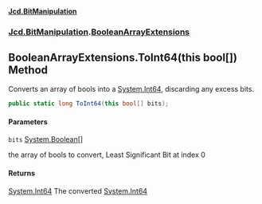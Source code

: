 #### [Jcd.BitManipulation](index.md 'index')
### [Jcd.BitManipulation](Jcd.BitManipulation.md 'Jcd.BitManipulation').[BooleanArrayExtensions](Jcd.BitManipulation.BooleanArrayExtensions.md 'Jcd.BitManipulation.BooleanArrayExtensions')

## BooleanArrayExtensions.ToInt64(this bool[]) Method

Converts an array of bools into
a [System.Int64](https://docs.microsoft.com/en-us/dotnet/api/System.Int64 'System.Int64'), discarding any excess bits.

```csharp
public static long ToInt64(this bool[] bits);
```
#### Parameters

<a name='Jcd.BitManipulation.BooleanArrayExtensions.ToInt64(thisbool[]).bits'></a>

`bits` [System.Boolean](https://docs.microsoft.com/en-us/dotnet/api/System.Boolean 'System.Boolean')[[]](https://docs.microsoft.com/en-us/dotnet/api/System.Array 'System.Array')

the array of bools to convert, Least Significant Bit at index 0

#### Returns

[System.Int64](https://docs.microsoft.com/en-us/dotnet/api/System.Int64 'System.Int64')
The converted [System.Int64](https://docs.microsoft.com/en-us/dotnet/api/System.Int64 'System.Int64')